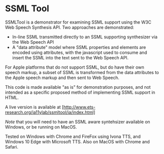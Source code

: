 # SSML Tool

SSMLTool is a demonstrator for examining SSML support using the W3C Web Speech Synthesis API.  Two approaches
are demonstrated:

* In-line SSML transmitted directly to an SSML supporting synthesizer via the Web Speech API
* A "data attribute" model where SSML properties and elements are encoded using attributes, with the javascript used to consume
and insert the SSML into the text sent to the Web Speech API.

For Apple platforms that do not support SSML, but do have their own speech markup, a subset of SSML is transformed from the data 
attributes to the Apple speech markup and then sent to Web Speech.

This code is made available "as is" for demonstration purposes, and not intended as a specific proposed method of implementing SSML support in HTML.

A live version is available at [http://www.ets-research.org/ia11ylab/ssmltool/ia/index.html]

*Note* that you will need to have an SSML aware syntehsizer available on Windows, or be running on MacOS.

Tested on Windows with Chrome and FireFox using Ivona TTS, and Windows 10 Edge with Microsoft TTS.  Also on MacOS with Chrome and Safari.


